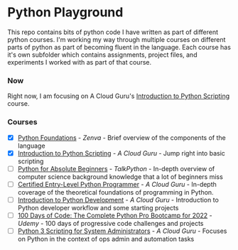 # Python Playground

This repo contains bits of python code I have written as part of different python courses. I'm working my way through multiple courses on different parts of python as part of becoming fluent in the language. Each course has it's own subfolder which contains assignments, project files, and experiments I worked with as part of that course.

### Now
Right now, I am focusing on A Cloud Guru's [Introduction to Python Scripting](https://learn.acloud.guru/course/introduction-to-python-scripting/dashboard) course.

### Courses

- [x] [Python Foundations](https://connor.engineer/blog/python-foundations-course/) - *Zenva* - Brief overview of the components of the language
- [x] [Introduction to Python Scripting](https://acloudguru.com/course/introduction-to-python-scripting) - *A Cloud Guru* - Jump right into basic scripting
- [ ] [Python for Absolute Beginners](https://training.talkpython.fm/courses/explore_beginners/python-for-absolute-beginners) - *TalkPython* - In-depth overview of computer science background knowledge that a lot of beginners miss
- [ ] [Certified Entry-Level Python Programmer](https://acloudguru.com/course/certified-entry-level-python-programmer-certification) - *A Cloud Guru* - In-depth coverage of the theoretical foundations of programming in Python.
- [ ] [Introduction to Python Development](https://acloudguru.com/course/introduction-to-python-development) - *A Cloud Guru* - Introduction to Python developer workflow and some starting projects
- [ ] [100 Days of Code: The Complete Python Pro Bootcamp for 2022](https://www.udemy.com/course/100-days-of-code/) - *Udemy* - 100 days of progressive code challenges and projects
- [ ] [Python 3 Scripting for System Administrators](https://acloudguru.com/course?type=course) - *A Cloud Guru* - Focuses on Python in the context of ops admin and automation tasks
